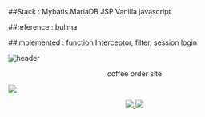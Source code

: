 ##Stack : Mybatis MariaDB JSP Vanilla javascript

##reference : bullma

##implemented : function Interceptor, filter, session login


![header](https://capsule-render.vercel.app/api?type=waving&color=auto&height=300&section=header&text=GigaCafe&fontSize=90&animation=fadeIn&fontAlignY=38&desc=Decorate%20GitHub%20Profile%20or%20any%20Repo%20like%20me!&descAlignY=51&descAlign=62)

<p align='center'> coffee order site </p>

<img src="https://img.shields.io/badge/#6DB33F?style=for-the-badge&logo=Spring boot&logoColor=white">
 

<p align='center'>
  <a href="https://github.com/kyechan99/capsule-render/labels/Idea">
    <img src="https://img.shields.io/badge/IDEA%20ISSUE%20-%23F7DF1E.svg?&style=for-the-badge&&logoColor=white"/>
  </a>
  <a href="#demo">
    <img src="https://img.shields.io/badge/DEMO%20-%234FC08D.svg?&style=for-the-badge&&logoColor=white"/>
  </a>
</p>